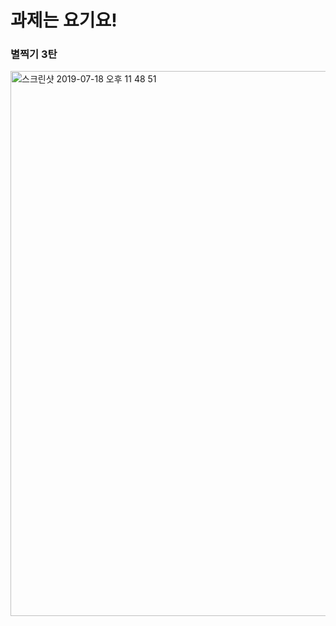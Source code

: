 # 과제는 요기요!

### 별찍기 3탄
<img width="872" alt="스크린샷 2019-07-18 오후 11 48 51" src="https://user-images.githubusercontent.com/52277605/61468416-35035c00-a9b8-11e9-9818-ec2eb8f0fa17.png">

